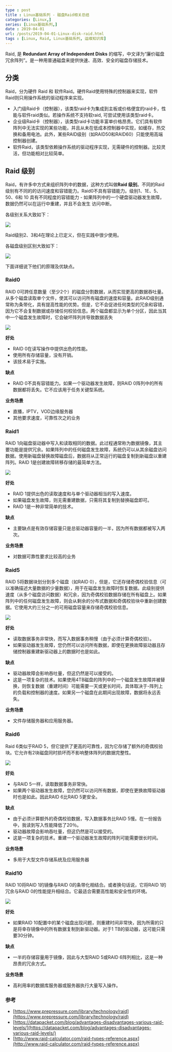```yaml
---
type : post
title : Linux基础系列 - 磁盘Raid相关总结
categories: [Linux,]
series: [Linux基础系列,] 
date : 2019-04-01 
url: /posts/2019-04-01-Linux-disk-raid.html 
tags : [Linux, Raid, Linux基础系列, 运维知识库]
---
```


Raid, 是 **Redundant Array of Independent Disks** 的缩写，中文译为“廉价磁盘冗余阵列”。是一种用普通磁盘来提供快速、高效、安全的磁盘存储技术。

## 分类

Raid，分为硬件 Raid 和 软件Raid。硬件Raid使用特殊的控制器来实现，软件Raid则只用操作系统的驱动程序来实现。

- 入门级Raid卡（控制器），该类型raid卡为集成到主板或价格便宜的raid卡，性能与软件raid类似。若操作系统不支持软raid, 可尝试使用该类型raid卡。
- 企业级Raid卡（控制器），该类型raid卡功能丰富单价格昂贵。它们具有软件阵列中无法实现的某些功能，并且从未在低成本控制器中实现，如缓存，热交换和备用电池。此外，某些RAID级别（如RAID50和RAID60）只能使用高端控制器创建。
- 软件Raid，该类型依赖操作系统的驱动程序实现，无需硬件的控制器。比较灵活，但功能相对比较简单。

## Raid 级别

Raid，有许多中方式来组织阵列中的数据，这种方式叫做**Raid 级别**。不同的Raid级别有不同的的访问速度和容错能力。Raid0不具有容错能力。级别1、1E、5、50、6和 10 具有不同程度的容错能力 - 如果阵列中的一个硬盘驱动器发生故障，数据仍然可以在运行中重建，并且不会发生
访问中断。

各级别关系大致如下：

![](https://ws1.sinaimg.cn/large/005UqHpNly1g1n1q7cabij309607mdg6.jpg)

Raid级别2、3和4在理论上已定义，但在实践中很少使用。

各磁盘级别区别大致如下：

![](https://ws1.sinaimg.cn/large/005UqHpNly1g1n1q7e2yuj30wh095mya.jpg)


下面详细说下他们的原理及优缺点。

### Raid0

RAID 0可跨任意数量（至少2个）的磁盘分割数据，从而实现更高的数据吞吐量。从多个磁盘读取单个文件，使其可以访问所有磁盘的速度和容量。此RAID级别通常称为条带化，具有提高性能的优势。但是，它不会促进任何类型的冗余和容错，因为它不会复制数据或存储任何校验信息。两个磁盘都显示为单个分区，因此当其中一个磁盘发生故障时，它会破坏阵列并导致数据丢失

![](https://ws1.sinaimg.cn/large/005UqHpNly1g1n3erz0lij30cd08swfa.jpg)

**好处**

- RAID 0在读写操作中提供出色的性能。
- 使用所有存储容量，没有开销。
- 该技术易于实施。

**缺点**

- RAID 0不具有容错能力。如果一个驱动器发生故障，则RAID 0阵列中的所有数据都将丢失。它不应该用于任务关键型系统。

**业务场景**

- 直播，IPTV，VOD边缘服务器
- 其他要求速度，可靠性次之的业务

### Raid1 

RAID 1向磁盘驱动器中写入和读取相同的数据。此过程通常称为数据镜像，其主要功能是提供冗余。如果阵列中的任何磁盘发生故障，系统仍可以从其余磁盘访问数据。使用新磁盘替换故障磁盘后，数据将从正常运行的磁盘复制到新磁盘以重建阵列。RAID 1是创建故障转移存储的最简单方法。

![](https://ws1.sinaimg.cn/large/005UqHpNly1g1n3j8u529j30cb08ygme.jpg)

**好处**

- RAID 1提供出色的读取速度和与单个驱动器相当的写入速度。
- 如果磁盘发生故障，则无需重建数据，只需将其复制到替换磁盘即可。
- RAID 1是一种非常简单的技术。

**缺点**

- 主要缺点是有效存储容量只是总驱动器容量的一半，因为所有数据都被写入两次。

**业务场景**

- 对数据可靠性要求比较高的业务

### Raid5 

RAID 5将数据块划分到多个磁盘（如RAID 0），但是，它还存储奇偶校验信息（可以准确描述大量数据的少量数据），用于在磁盘发生故障时恢复数据。此级别提供速度（从多个磁盘访问数据）和冗余，因为奇偶校验数据存储在所有磁盘上。如果阵列中的任何磁盘发生故障，则会从剩余的分布式数据和奇偶校验块中重新创建数据。它使用大约三分之一的可用磁盘容量来存储奇偶校验信息。

![](https://ws1.sinaimg.cn/large/005UqHpNly1g1n3t6al85j30cb08w408.jpg)

**好处**

- 读取数据事务非常快，而写入数据事务稍慢（由于必须计算奇偶校验）。
- 如果驱动器发生故障，您仍然可以访问所有数据，即使在更换故障驱动器且存储控制器重建新驱动器上的数据时也是如此。

**缺点**

- 驱动器故障会影响吞吐量，但这仍然是可以接受的。
- 这是一项复杂的技术。如果使用4TB磁盘的阵列中的一个磁盘发生故障并被替换，则恢复数据（重建时间）可能需要一天或更长时间，具体取决于-阵列上的负载和控制器的速度。如果另一个磁盘在此期间出现故障，数据将永远丢失。

**业务场景**

- 文件存储服务器和应用服务器。

### Raid6 

Raid 6类似于RAID 5，但它提供了更高的可靠性，因为它存储了额外的奇偶校验块。它允许有2块磁盘同时损坏而不影响整体阵列的数据完整性。

![](https://ws1.sinaimg.cn/large/005UqHpNly1g1n41kqwj9j30c808swga.jpg)

**好处**

- 与RAID 5一样，读取数据事务非常快。
- 如果两个驱动器发生故障，您仍然可以访问所有数据，即使在更换故障驱动器时也是如此。因此RAID 6比RAID 5更安全。

**缺点**

- 由于必须计算额外的奇偶校验数据，写入数据事务比RAID 5慢。在一份报告中，我读到写入性能降低了20％。
- 驱动器故障会影响吞吐量，但这仍然是可以接受的。
- 这是一项复杂的技术。重建一个驱动器发生故障的阵列可能需要很长时间。

**业务场景**

- 多用于大型文件存储系统及应用服务器

### Raid10 

RAID 10将RAID 1的镜像与RAID 0的条带化相结合。或者换句话说，它将RAID 1的冗余与RAID 0的性能提升相结合。它最适合需要高性能和安全性的环境。

![](https://ws1.sinaimg.cn/large/005UqHpNly1g1n43xvzaij30c908tdha.jpg)

**好处**

- 如果RAID 10配置中的某个磁盘出现问题，则重建时间非常快，因为所需的只是将幸存镜像中的所有数据复制到新驱动器。对于1 TB的驱动器，这可能只需要30分钟。

**缺点**

- 一半的存储容量用于镜像，因此与大型RAID 5或RAID 6阵列相比，这是一种昂贵的冗余方式。

**业务场景**

- 高利用率的数据库服务器或服务器执行大量写入操作。


### 参考

- [https://www.prepressure.com/library/technology/raid](https://www.prepressure.com/library/technology/raid)
- [https://datapacket.com/blog/advantages-disadvantages-various-raid-levels/](https://datapacket.com/blog/advantages-disadvantages-various-raid-levels/)
- [http://www.raid-calculator.com/raid-types-reference.aspx](http://www.raid-calculator.com/raid-types-reference.aspx)

